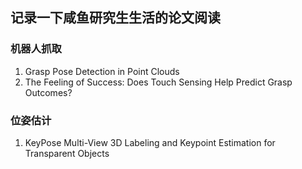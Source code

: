 ## 记录一下咸鱼研究生生活的论文阅读

### 机器人抓取
1. Grasp Pose Detection in Point Clouds
2. The Feeling of Success: Does Touch Sensing Help Predict Grasp Outcomes?

### 位姿估计
1. KeyPose Multi-View 3D Labeling and Keypoint Estimation for Transparent Objects